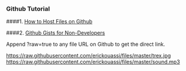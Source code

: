 ### Github Tutorial

####1. [How to Host Files on Github](http://www.labnol.org/internet/free-file-hosting-github/29092/)

####2. [Github Gists for Non-Developers](http://www.labnol.org/internet/github-gist-tutorial/28499/)

Append ?raw=true to any file URL on Github to get the direct link.

https://raw.githubusercontent.com/erickouassi/files/master/trex.jpg
https://raw.githubusercontent.com/erickouassi/files/master/sound.mp3
